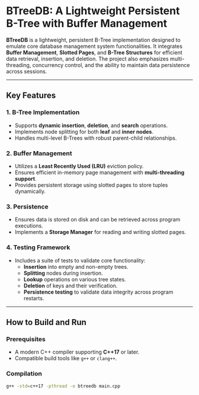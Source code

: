 # BTreeDB: A Lightweight Persistent B-Tree with Buffer Management

**BTreeDB** is a lightweight, persistent B-Tree implementation designed to emulate core database management system functionalities. It integrates **Buffer Management**, **Slotted Pages**, and **B-Tree Structures** for efficient data retrieval, insertion, and deletion. The project also emphasizes multi-threading, concurrency control, and the ability to maintain data persistence across sessions.

---

## Key Features

### 1. **B-Tree Implementation**
- Supports **dynamic insertion**, **deletion**, and **search** operations.
- Implements node splitting for both **leaf** and **inner nodes**.
- Handles multi-level B-Trees with robust parent-child relationships.

### 2. **Buffer Management**
- Utilizes a **Least Recently Used (LRU)** eviction policy.
- Ensures efficient in-memory page management with **multi-threading support**.
- Provides persistent storage using slotted pages to store tuples dynamically.

### 3. **Persistence**
- Ensures data is stored on disk and can be retrieved across program executions.
- Implements a **Storage Manager** for reading and writing slotted pages.

### 4. **Testing Framework**
- Includes a suite of tests to validate core functionality:
  - **Insertion** into empty and non-empty trees.
  - **Splitting** nodes during insertion.
  - **Lookup** operations on various tree states.
  - **Deletion** of keys and their verification.
  - **Persistence testing** to validate data integrity across program restarts.

---

## How to Build and Run

### Prerequisites
- A modern C++ compiler supporting **C++17** or later.
- Compatible build tools like `g++` or `clang++`.

### Compilation
```bash
g++ -std=c++17 -pthread -o btreedb main.cpp
